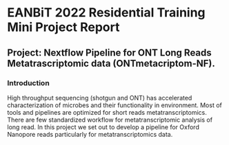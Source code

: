 # EANBiT 2022 Residential Training Mini Project Report
## Project: Nextflow Pipeline for ONT Long Reads Metatrascriptomic data (ONTmetacriptom-NF).
### Introduction

High throughput sequencing (shotgun and ONT) has accelerated characterization of microbes and their functionality in environment. Most of tools and pipelines are optimized for short reads metatranscriptomics. There are few standardized workflow for metatranscriptomic analysis of long read. In this project we set out to develop a pipeline for Oxford Nanopore reads particularly for metatranscriptomics data.




